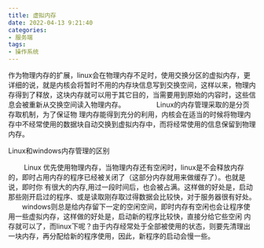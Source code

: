 ```yaml
---
title: 虚拟内存
date: 2022-04-13 9:21:40
categories: 
- 服务端
tags:
- 操作系统
---
```


作为物理内存的扩展，linux会在物理内存不足时，使用交换分区的虚拟内存，更详细的说，就是内核会将暂时不用的内存块信息写到交换空间，这样以来，物理内存得到了释放，这块内存就可以用于其它目的，当需要用到原始的内容时，这些信息会被重新从交换空间读入物理内存。 
　　 
　　Linux的内存管理采取的是分页存取机制，为了保证物 理内存能得到充分的利用，内核会在适当的时候将物理内存中不经常使用的数据块自动交换到虚拟内存中，而将经常使用的信息保留到物理内存。


Linux和windows内存管理的区别


　　 Linux 优先使用物理内存，当物理内存还有空闲时，linux是不会释放内存的，即时占用内存的程序已经被关闭了（这部分内存就用来做缓存了）。也就是说，即时你 有很大的内存,用过一段时间后，也会被占满。这样做的好处是，启动那些刚开启过的程序、或是读取刚存取过得数据会比较快，对于服务器很有好处。 
　　windows则总是给内存留下一定的空闲空间，即时内存有空闲也会让程序使用一些虚拟内存，这样做的好处是，启动新的程序比较快，直接分给它些空闲 内存就可以了，而linux下呢？由于内存经常处于全部被使用的状态，则要先清理出一块内存，再分配给新的程序使用，因此，新程序的启动会慢一些。